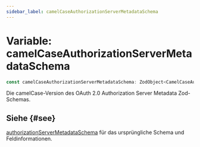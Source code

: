 ```yaml
---
sidebar_label: camelCaseAuthorizationServerMetadataSchema
---
```


# Variable: camelCaseAuthorizationServerMetadataSchema

```ts
const camelCaseAuthorizationServerMetadataSchema: ZodObject<CamelCaseAuthorizationServerMetadata>;
```

Die camelCase-Version des OAuth 2.0 Authorization Server Metadata Zod-Schemas.

## Siehe {#see}

[authorizationServerMetadataSchema](/references/js/variables/authorizationServerMetadataSchema.md) für das ursprüngliche Schema und Feldinformationen.
